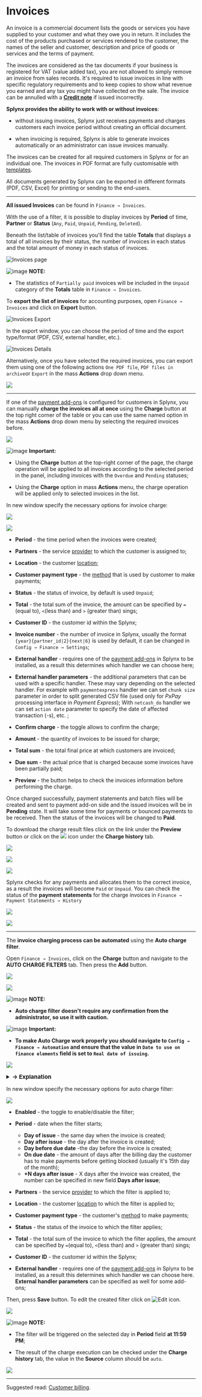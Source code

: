 Invoices
==========

An invoice is a commercial document lists the goods or services you have supplied to your customer and what they owe you in return. It includes the cost of the products purchased or services rendered to the customer, the names of the seller and customer, description and price of goods or services and the terms of payment.

The invoices are considered as the tax documents if your business is registered for VAT (value added tax), you are not allowed to simply remove an invoice from sales records. It's required to issue invoices in line with specific regulatory requirements and to keep copies to show what revenue you earned and any tax you might have collected on the sale. The invoice can be annulled with a [**Credit note**](finance/credit_notes/credit_notes.md) if issued incorrectly.

**Splynx provides the ability to work with or without invoices**:

- without issuing invoices, Splynx just receives payments and charges customers each invoice period without creating an official document.

- when invoicing is required, Splynx is able to generate invoices automatically or an administrator can issue invoices manually.

The invoices can be created for all required customers in Splynx or for an individual one. The invoices in PDF format are fully customisable with [templates](configuration/system/templates/templates.md).

All documents generated by Splynx can be exported in different formats (PDF, CSV, Excel) for printing or sending to the end-users.


---


**All issued Invoices** can be found in `Finance → Invoices`.

With the use of a filter, it is possible to display invoices by **Period** of time, **Partner** or **Status** (`Any`, `Paid`, `Unpaid`, `Pending`, `Deleted`).

Beneath the list/table of invoices you'll find the table **Totals** that displays a total of all invoices by their status, the number of invoices in each status and the total amount of money in each status of invoices.

![Invoices page](invoices_main.png)

<icon class="image-icon">![image](information.png)</icon> **NOTE:**

* The statistics of `Partially paid` invoices will be included in the `Unpaid` category of the **Totals** table in `Finance → Invoices`.


To **export the list of invoices** for accounting purposes, open `Finance → Invoices` and click on **Export** button.

![Invoices Export](export_invoices.png)

In the export window, you can choose the period of time and the export type/format (PDF, CSV, external handler, etc.).

![Invoices Details](export_details.png)

Alternatively, once you have selected the required invoices, you can export them using one of the following actions `One PDF file`, `PDF files in archive`or `Export` in the mass **Actions** drop down menu.

![](mass_actions.png)


---


If one of the [payment add-ons](payment_systems/payment_systems.md) is configured for customers in Splynx, you can manually **charge the invoices all at once** using the **Charge** button at the top right corner of the table or you can use the same named option in the mass **Actions** drop down menu by selecting the required invoices before.

![](charge_at_once.png)

<icon class="image-icon">![image](warning.png)</icon> **Important:**

- Using the **Charge** button at the top-right corner of the page, the charge operation will be applied to all invoices according to the selected period in the panel, including invoices with the `Overdue` and `Pending` statuses;

- Using the **Charge** option in mass **Actions** menu, the charge operation will be applied only to selected invoices in the list.

In new window specify the necessary options for invoice charge:

![](manually_charge_invoice.png)

![](mass_actions_charge.png)

- **Period** - the time period when the invoices were created;

- **Partners** - the service [provider](administration/main/partners/partners.md) to which the customer is assigned to;

- **Location** - the customer [location](administration/main/locations/locations.md);

- **Customer payment type** - the [method](configuration/finance/payment_methods/payment_methods.md) that is used by customer to make payments;

- **Status** - the status of invoice, by default is used `Unpaid`;

- **Total** - the total sum of the invoice, the amount can be specified by `=`(equal to), `<`(less than) and `>` (greater than) sings;

- **Customer ID** - the customer id within the Splynx;

- **Invoice number** - the number of invoice in Splynx, usually the format `{year}{partner_id|2}{next|6}` is used by default, it can be changed in `Config → Finance → Settings`;

- **External handler** - requires one of the [payment add-ons](payment_systems/payment_systems.md) in Splynx to be installed, as a result this determines which handler we can choose here;

- **External handler parameters** - the additional parameters that can be used with a specific handler. These may vary depending on the selected handler. For example with `paymentexpress` handler we can set `chunk size` parameter in order to split generated CSV file (used only for *PxPay* processing interface in *Payment Express*); With `netcash_do` handler we can set `action date` parameter to specify the date of affected transaction (-s), etc. ;

- **Confirm charge** - the toggle allows to confirm the charge;

- **Amount** - the quantity of invoices to be issued for charge;

- **Total sum** - the total final price at which customers are invoiced;

- **Due sum** - the actual price that is charged because some invoices have been partially paid;

- **Preview** - the button helps to check the invoices information before performing the charge.


Once charged successfully, payment statements and batch files will be created and sent to payment add-on side and the issued invoices will be in **Pending** state. It will take some time for payments or bounced payments to be received. Then the status of the invoices will be changed to **Paid**.

To download the charge result files click on the link under the **Preview** button or click on the <icon class="image-icon">![](icon3.png)</icon> icon under the **Charge history** tab.

![](charge_result.png)

![](charge_history_tab.png)

![](charge_result1.png)

Splynx checks for any payments and allocates them to the correct invoice, as a result the invoices will become `Paid` or `Unpaid`. You can check the status of the **payment statements** for the charge invoices in `Finance → Payment Statements → History`

![](check_bank_statements.png)

![](check_bank_statements1.png)

---


The **invoice charging process can be automated** using the **Auto charge filter**.

Open `Finance → Invoices`, click on the **Charge** button and navigate to the **AUTO CHARGE FILTERS** tab. Then press the **Add** button.

![](press_export.png)

![](auto_charge_filter1.png)

<icon class="image-icon">![image](information.png)</icon> **NOTE:**

- **Auto charge filter doesn't require any confirmation from the administrator, so use it with caution.**

<icon class="image-icon">![image](warning.png)</icon> **Important:**

- **To make Auto Charge work properly you should navigate to `Config → Finance → Automation` and ensure that the value in `Date to use on finance elements` field is set to `Real date of issuing`.**

![](real_date_issue.png)


<details style="font-size: 15px; margin-bottom: 5px;">
<summary><b>→ Explanation</b></summary>
<div markdown="1">

Why we **cannot** use the `Billing date` value in the **Date to use on finance elements** field for Auto charge filter?


Let's say that we have the default settings in `Config → Finance → Automation`:

`Confirmation period (days)` = **3**;

`Date to use on finance elements` = **Billing date**;

And `Billing day` = **1** for the customers in Splynx (the option is located in  `Config → Finance → Settings`)

Consequently, the invoices will be auto-generated and will be visible for customers on the 4th day of the next month, but the date creation of such invoices is the 1st day of the month. The Auto Charge filter won't find the invoices on 1st day of the month because they are not visible to customers. When the 4th day arrives, the Auto filter will not charge the invoices because its creation date is the 1st day of the month.


</div>
</details>

In new window specify the necessary options for auto charge filter:

![](auto_charge_filter2.png)

- **Enabled** - the toggle to enable/disable the filter;

- **Period** - date when the filter starts;
  - **Day of issue** - the same day when the invoice is created;
  - **Day after issue** - the day after the invoice is created;
  - **Day before due date** -the day before the invoice is created;
  - **On due date** - the amount of days after the billing day the customer has to make payments before getting blocked (usually it's 15th day of the month);
  - **+N days after issue** - X days after the invoice was created, the number can be specified in new field **Days after issue**;

- **Partners** - the service [provider](administration/main/partners/partners.md) to which the filter is applied to;

- **Location** - the customer [location](administration/main/locations/locations.md) to which the filter is applied to;

- **Customer payment type** - the customer's [method](configuration/finance/payment_methods/payment_methods.md) to make payments;

- **Status** - the status of the invoice to which the filter applies;

- **Total** - the total sum of the invoice to which the filter applies, the amount can be specified by `=`(equal to), `<`(less than) and `>` (greater than) sings;

- **Customer ID** - the customer id within the Splynx;

- **External handler** - requires one of the [payment add-ons](payment_systems/payment_systems.md) in Splynx to be installed, as a result this determines which handler we can choose here. **External handler parameters** can be specified as well for some add-ons;

Then, press **Save** button. To edit the created filter click on <icon class="image-icon">![Edit](icon5.png)</icon> icon.

![](auto_charge_filter3.png)

<icon class="image-icon">![image](information.png)</icon> **NOTE:**

- The filter will be triggered on the selected day in **Period** field **at 11:59 PM**;

- The result of the charge execution can be checked under the **Charge history** tab, the value in the **Source** column should be `auto`.

![](auto_charge_filter4.png)

---

Suggested read: [Customer billing](customer_management/customer_billing/customer_billing.md).
